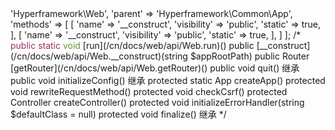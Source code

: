 <?php
#App Class
return [
    'namespace' => 'Hyperframework\Web',
    'parent' => 'Hyperframework\Common\App',
    'methods' => [
        [
            'name' => '__construct',
            'visibility' => 'public',
            'static' => true,
        ], [
            'name' => '__construct',
            'visibility' => 'public',
            'static' => true,
        ],
    ]
];
/*
<span style="color: #936;">public</span> <span style="color: #936;">static</span> <span style="color: #693;">void</span> [run](/cn/docs/web/api/Web.run)()

public [__construct](/cn/docs/web/api/Web.__construct)(string $appRootPath)

public Router [getRouter](/cn/docs/web/api/Web.getRouter)()

public void quit() 继承

public void initializeConfig() 继承

protected static App createApp()

protected void rewriteRequestMethod()

protected void checkCsrf()

protected Controller createController()

protected void initializeErrorHandler(string $defaultClass = null)

protected void finalize() 继承
*/